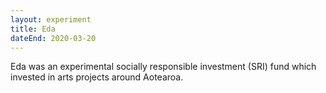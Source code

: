 ```yaml
---
layout: experiment
title: Eda
dateEnd: 2020-03-20
---
```


Eda was an experimental socially responsible investment (SRI) fund which invested in arts projects around Aotearoa. 